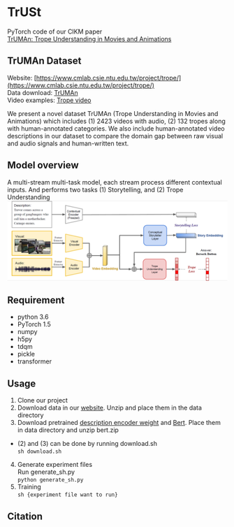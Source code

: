 # TrUSt
PyTorch code of our CIKM paper  
[TrUMAn: Trope Understanding in Movies and Animations](https://arxiv.org/abs/2108.04542)
## TrUMAn Dataset
Website: [https://www.cmlab.csie.ntu.edu.tw/project/trope/](https://www.cmlab.csie.ntu.edu.tw/project/trope/)  
Data download: [TrUMAn](https://www.cmlab.csie.ntu.edu.tw/project/trope/#data)  
Video examples: [Trope video](https://www.cmlab.csie.ntu.edu.tw/project/trope/#explore)

We present a novel dataset TrUMAn (Trope Understanding in Movies and Animations) which includes (1) 2423 videos with audio, (2) 132 tropes along with human-annotated categories. We also include human-annotated video descriptions in our dataset to compare the domain gap between raw visual and audio signals and human-written text.
## Model overview
A multi-stream multi-task model, each stream process different contextual inputs. And performs two tasks (1) Storytelling, and (2) Trope Understanding
![image](https://github.com/pwshen/TrUSt/blob/main/imgs/model.png)
## Requirement
* python 3.6  
* PyTorch 1.5  
* numpy  
* h5py  
* tdqm  
* pickle  
* transformer
## Usage
1. Clone our project
2. Download data in our [website](https://www.cmlab.csie.ntu.edu.tw/project/trope/#data). Unzip and place them in the data directory
3. Download pretrained [description encoder weight](https://drive.google.com/file/d/1sz2qqjOsehCSIz6u8lMBqHmRpdNW7TTk/view?usp=sharing) and [Bert](https://drive.google.com/file/d/1qUEph2BtVSpHC-prqRtrvMU212g0qQyP/view?usp=sharing). Place them in data directory and unzip bert.zip
* (2) and (3) can be done by running download.sh  
   ``` sh download.sh ```
4. Generate experiment files  
   Run generate_sh.py  
   ``` python generate_sh.py ```
5. Training  
   ``` sh {experiment file want to run} ```
## Citation
